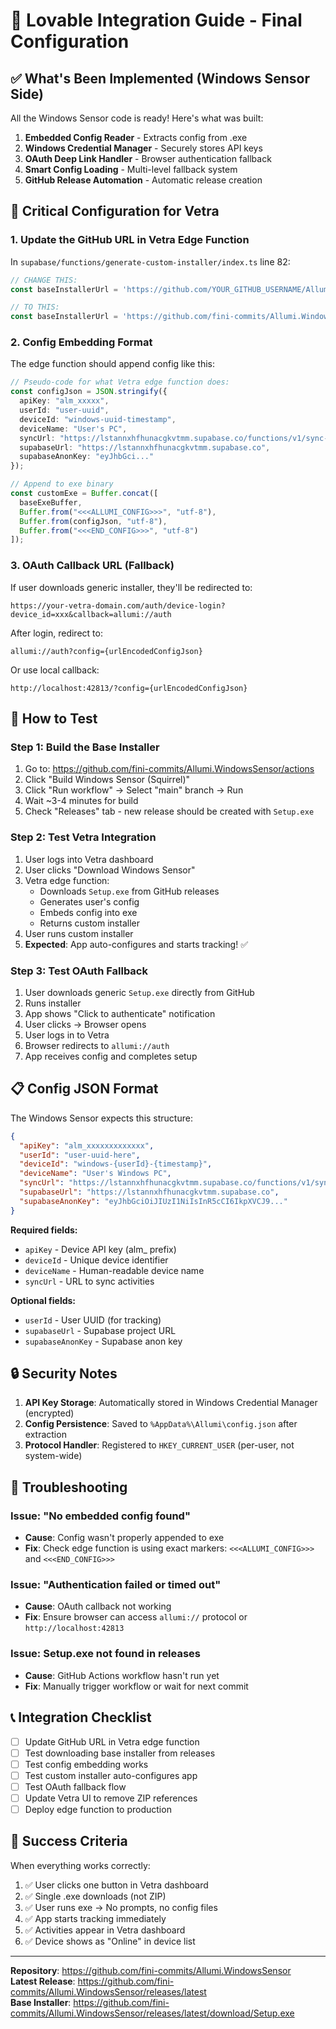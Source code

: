 # 🔗 Lovable Integration Guide - Final Configuration

## ✅ What's Been Implemented (Windows Sensor Side)

All the Windows Sensor code is ready! Here's what was built:

1. **Embedded Config Reader** - Extracts config from .exe
2. **Windows Credential Manager** - Securely stores API keys
3. **OAuth Deep Link Handler** - Browser authentication fallback
4. **Smart Config Loading** - Multi-level fallback system
5. **GitHub Release Automation** - Automatic release creation

## 🎯 Critical Configuration for Vetra

### **1. Update the GitHub URL in Vetra Edge Function**

In `supabase/functions/generate-custom-installer/index.ts` line 82:

```typescript
// CHANGE THIS:
const baseInstallerUrl = 'https://github.com/YOUR_GITHUB_USERNAME/Allumi.WindowsSensor/releases/latest/download/Setup.exe';

// TO THIS:
const baseInstallerUrl = 'https://github.com/fini-commits/Allumi.WindowsSensor/releases/latest/download/Setup.exe';
```

### **2. Config Embedding Format**

The edge function should append config like this:

```typescript
// Pseudo-code for what Vetra edge function does:
const configJson = JSON.stringify({
  apiKey: "alm_xxxxx",
  userId: "user-uuid",
  deviceId: "windows-uuid-timestamp",
  deviceName: "User's PC",
  syncUrl: "https://lstannxhfhunacgkvtmm.supabase.co/functions/v1/sync-device-activity",
  supabaseUrl: "https://lstannxhfhunacgkvtmm.supabase.co",
  supabaseAnonKey: "eyJhbGci..."
});

// Append to exe binary
const customExe = Buffer.concat([
  baseExeBuffer,
  Buffer.from("<<<ALLUMI_CONFIG>>>", "utf-8"),
  Buffer.from(configJson, "utf-8"),
  Buffer.from("<<<END_CONFIG>>>", "utf-8")
]);
```

### **3. OAuth Callback URL (Fallback)**

If user downloads generic installer, they'll be redirected to:
```
https://your-vetra-domain.com/auth/device-login?device_id=xxx&callback=allumi://auth
```

After login, redirect to:
```
allumi://auth?config={urlEncodedConfigJson}
```

Or use local callback:
```
http://localhost:42813/?config={urlEncodedConfigJson}
```

## 🚀 How to Test

### **Step 1: Build the Base Installer**

1. Go to: https://github.com/fini-commits/Allumi.WindowsSensor/actions
2. Click "Build Windows Sensor (Squirrel)"
3. Click "Run workflow" → Select "main" branch → Run
4. Wait ~3-4 minutes for build
5. Check "Releases" tab - new release should be created with `Setup.exe`

### **Step 2: Test Vetra Integration**

1. User logs into Vetra dashboard
2. User clicks "Download Windows Sensor"
3. Vetra edge function:
   - Downloads `Setup.exe` from GitHub releases
   - Generates user's config
   - Embeds config into exe
   - Returns custom installer
4. User runs custom installer
5. **Expected**: App auto-configures and starts tracking! ✅

### **Step 3: Test OAuth Fallback**

1. User downloads generic `Setup.exe` directly from GitHub
2. Runs installer
3. App shows "Click to authenticate" notification
4. User clicks → Browser opens
5. User logs in to Vetra
6. Browser redirects to `allumi://auth`
7. App receives config and completes setup

## 📋 Config JSON Format

The Windows Sensor expects this structure:

```json
{
  "apiKey": "alm_xxxxxxxxxxxxx",
  "userId": "user-uuid-here",
  "deviceId": "windows-{userId}-{timestamp}",
  "deviceName": "User's Windows PC",
  "syncUrl": "https://lstannxhfhunacgkvtmm.supabase.co/functions/v1/sync-device-activity",
  "supabaseUrl": "https://lstannxhfhunacgkvtmm.supabase.co",
  "supabaseAnonKey": "eyJhbGciOiJIUzI1NiIsInR5cCI6IkpXVCJ9..."
}
```

**Required fields:**
- `apiKey` - Device API key (alm_ prefix)
- `deviceId` - Unique device identifier
- `deviceName` - Human-readable device name
- `syncUrl` - URL to sync activities

**Optional fields:**
- `userId` - User UUID (for tracking)
- `supabaseUrl` - Supabase project URL
- `supabaseAnonKey` - Supabase anon key

## 🔒 Security Notes

1. **API Key Storage**: Automatically stored in Windows Credential Manager (encrypted)
2. **Config Persistence**: Saved to `%AppData%\Allumi\config.json` after extraction
3. **Protocol Handler**: Registered to `HKEY_CURRENT_USER` (per-user, not system-wide)

## 🐛 Troubleshooting

### Issue: "No embedded config found"
- **Cause**: Config wasn't properly appended to exe
- **Fix**: Check edge function is using exact markers: `<<<ALLUMI_CONFIG>>>` and `<<<END_CONFIG>>>`

### Issue: "Authentication failed or timed out"
- **Cause**: OAuth callback not working
- **Fix**: Ensure browser can access `allumi://` protocol or `http://localhost:42813`

### Issue: Setup.exe not found in releases
- **Cause**: GitHub Actions workflow hasn't run yet
- **Fix**: Manually trigger workflow or wait for next commit

## 📞 Integration Checklist

- [ ] Update GitHub URL in Vetra edge function
- [ ] Test downloading base installer from releases
- [ ] Test config embedding works
- [ ] Test custom installer auto-configures app
- [ ] Test OAuth fallback flow
- [ ] Update Vetra UI to remove ZIP references
- [ ] Deploy edge function to production

## 🎉 Success Criteria

When everything works correctly:

1. ✅ User clicks one button in Vetra dashboard
2. ✅ Single .exe downloads (not ZIP)
3. ✅ User runs exe → No prompts, no config files
4. ✅ App starts tracking immediately
5. ✅ Activities appear in Vetra dashboard
6. ✅ Device shows as "Online" in device list

---

**Repository**: https://github.com/fini-commits/Allumi.WindowsSensor  
**Latest Release**: https://github.com/fini-commits/Allumi.WindowsSensor/releases/latest  
**Base Installer**: https://github.com/fini-commits/Allumi.WindowsSensor/releases/latest/download/Setup.exe
